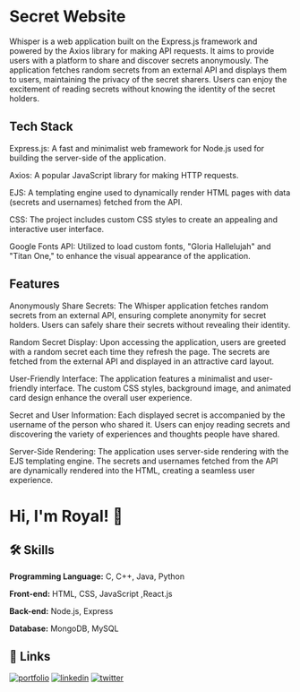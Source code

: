 

# Secret Website

Whisper is a web application built on the Express.js framework and powered by the Axios library for making API requests. It aims to provide users with a platform to share and discover secrets anonymously. The application fetches random secrets from an external API and displays them to users, maintaining the privacy of the secret sharers. Users can enjoy the excitement of reading secrets without knowing the identity of the secret holders.


## Tech Stack

Express.js: A fast and minimalist web framework for Node.js used for building the     server-side of the application.

Axios: A popular JavaScript library for making HTTP requests.

EJS: A templating engine used to dynamically render HTML pages with data (secrets and usernames) fetched from the API.

CSS: The project includes custom CSS styles to create an appealing and interactive user interface.

Google Fonts API: Utilized to load custom fonts, "Gloria Hallelujah" and "Titan One," to enhance the visual appearance of the application.
## Features

Anonymously Share Secrets: The Whisper application fetches random secrets from an external API, ensuring complete anonymity for secret holders. Users can safely share their secrets without revealing their identity.

Random Secret Display: Upon accessing the application, users are greeted with a random secret each time they refresh the page. The secrets are fetched from the external API and displayed in an attractive card layout.

User-Friendly Interface: The application features a minimalist and user-friendly interface. The custom CSS styles, background image, and animated card design enhance the overall user experience.

Secret and User Information: Each displayed secret is accompanied by the username of the person who shared it. Users can enjoy reading secrets and discovering the variety of experiences and thoughts people have shared.

Server-Side Rendering: The application uses server-side rendering with the EJS templating engine. The secrets and usernames fetched from the API are dynamically rendered into the HTML, creating a seamless user experience.

# Hi, I'm Royal! 👋






## 🛠 Skills


**Programming Language:** C, C++, Java, Python

**Front-end:** HTML, CSS, JavaScript ,React.js

**Back-end:** Node.js, Express

**Database:** MongoDB, MySQL

## 🔗 Links
[![portfolio](https://img.shields.io/badge/my_portfolio-000?style=for-the-badge&logo=ko-fi&logoColor=white)](https://github.com/royaals/Personal-Portfolio)
[![linkedin](https://img.shields.io/badge/linkedin-0A66C2?style=for-the-badge&logo=linkedin&logoColor=white)](https://www.linkedin.com/in/royal-s)
[![twitter](https://img.shields.io/badge/twitter-1DA1F2?style=for-the-badge&logo=twitter&logoColor=white)](https://twitter.com/RoyalSalins?t=p5gofDCS1vnbUB89e_A_-A&s=09)
